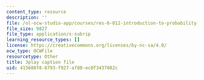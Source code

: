 ```yaml
---
content_type: resource
description: ''
file: /ol-ocw-studio-app/courses/res-6-012-introduction-to-probability-spring-2018/415688f88793f927af80ec0f3437082c_2BttG14vI7c.srt
file_size: 9827
file_type: application/x-subrip
learning_resource_types: []
license: https://creativecommons.org/licenses/by-nc-sa/4.0/
ocw_type: OCWFile
resourcetype: Other
title: 3play caption file
uid: 415688f8-8793-f927-af80-ec0f3437082c
---
```

